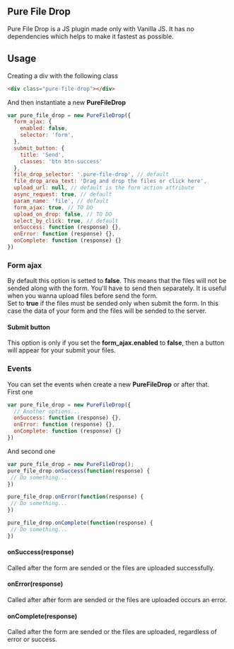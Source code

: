 ## Pure File Drop
Pure File Drop is a JS plugin made only with Vanilla JS. It has no dependencies which helps to make it fastest as possible.

## Usage
Creating a div with the following class
```html
<div class="pure-file-drop"></div>
```
And then instantiate a new **PureFileDrop**
```javascript
var pure_file_drop = new PureFileDrop({
  form_ajax: {
    enabled: false,
    selector: 'form',
  },
  submit_button: {
    title: 'Send',
    classes: 'btn btn-success'
  },
  file_drop_selector: '.pure-file-drop', // default
  file_drop_area_text: 'Drag and drop the files or click here',
  upload_url: null, // default is the form action attribute
  async_request: true, // default
  param_name: 'file', // default
  form_ajax: true, // TO DO
  upload_on_drop: false, // TO DO
  select_by_click: true, // default
  onSuccess: function (response) {},
  onError: function (response) {},
  onComplete: function (response) {}
})
```

### Form ajax
By default this option is setted to **false**. This means that the files will not be sended along with the form. You'll have to send then separately. It is useful when you wanna upload files before send the form.  
Set to **true** if the files must be sended only when submit the form. In this case the data of your form and the files will be sended to the server.

#### Submit button
This option is only if you set the **form_ajax.enabled** to **false**, then a button will appear for your submit your files.

### Events
You can set the events when create a new **PureFileDrop** or after that.  
First one
```javascript
var pure_file_drop = new PureFileDrop({
  // Another options...
  onSuccess: function (response) {},
  onError: function (response) {},
  onComplete: function (response) {}
})
```  
And second one
```javascript
var pure_file_drop = new PureFileDrop();
pure_file_drop.onSuccess(function(response) {
 // Do something...
})

pure_file_drop.onError(function(response) {
 // Do something...
})

pure_file_drop.onComplete(function(response) {
 // Do something...
})
```  

#### onSuccess(response)
Called after the form are sended or the files are uploaded successfully.

#### onError(response)
Called after after form are sended or the files are uploaded occurs an error.

#### onComplete(response)
Called after the form are sended or the files are uploaded, regardless of error or success.
